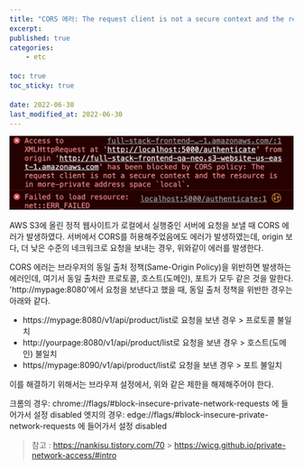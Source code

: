 ```yaml
---
title: "CORS 에러: The request client is not a secure context and the resource is in more-private address space 'local'."
excerpt:
published: true
categories:
    - etc

toc: true
toc_sticky: true

date: 2022-06-30
last_modified_at: 2022-06-30
---
```


![1](../../images/etc/Screenshot%202022-06-29%20at%2023.50.18.jpg)

AWS S3에 올린 정적 웹사이트가 로컬에서 실행중인 서버에 요청을 보낼 때 CORS 에러가 발생하였다. 서버에서 CORS를 허용해주었음에도 에러가 발생하였는데, origin 보다, 더 낮은 수준의 네크워크로 요청을 보내는 경우, 위와같이 에러를 발생한다.

CORS 에러는 브라우저의 동일 출처 정책(Same-Origin Policy)을 위반하면 발생하는 에러인데, 여기서 동일 출처란 프로토콜, 호스트(도메인), 포트가 모두 같은 것을 말한다. 'http://mypage:8080'에서 요청을 보낸다고 했을 때, 동일 출처 정책을 위반한 경우는 아래와 같다.

-   https://mypage:8080/v1/api/product/list로 요청을 보낸 경우 > 프로토콜 불일치
-   http://yourpage:8080/v1/api/product/list로 요청을 보낸 경우 > 호스트(도메인) 불일치
-   https//mypage:8090/v1/api/product/list로 요청을 보낸 경우 > 포트 불일치

이를 해결하기 위해서는 브라우져 설정에서, 위와 같은 제한을 해제해주어야 한다.

크롬의 경우: chrome://flags/#block-insecure-private-network-requests 에 들어가서 설정 disabled
엣지의 경우: edge://flags/#block-insecure-private-network-requests 에 들어가서 설정 disabled

> 참고 : https://nankisu.tistory.com/70 > https://wicg.github.io/private-network-access/#intro

<script src="https://utteranc.es/client.js"
        repo="chojs23/comments"
        issue-term="pathname"
        theme="github-light"
        crossorigin="anonymous"
        async>
</script>
